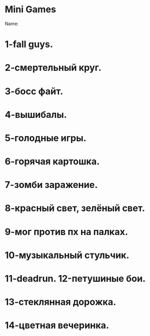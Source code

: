 # Mini Games               
Name:
# 1-fall guys. 
# 2-смертельный круг. 
# 3-босс файт. 
# 4-вышибалы. 
# 5-голодные игры. 
# 6-горячая картошка. 
# 7-зомби заражение. 
# 8-красный свет, зелёный свет. 
# 9-мог против пх на палках. 
# 10-музыкальный стульчик. 
# 11-deadrun. 12-петушиные бои.
# 13-стеклянная дорожка. 
# 14-цветная вечеринка. 
